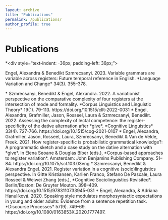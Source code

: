 ```yaml
---
layout: archive
title: "Publications"
permalink: /publications/
author_profile: true
---
```


Publications
======
*<div style=“text-indent: -36px; padding-left: 36px;”>
<p>Engel, Alexandra & Benedikt Szmrecsanyi. 2023. Variable grammars are variable across registers: Future temporal reference in English. *Language Variation and Change* 34(3). 355–378.</p>
* Szmrecsanyi, Benedikt & Engel, Alexandra. 2022. A variationist perspective on the comparative complexity of four registers at the intersection of mode and formality. *Corpus Linguistics and Linguistic Theory* 19(1). 79-113. https://doi.org/10.1515/cllt-2022-0031
* Engel, Alexandra, Grafmiller, Jason, Rosseel, Laura & Szmrecsanyi, Benedikt. 2022. Assessing the complexity of lectal competence: the register-specificity of the dative alternation after *give*. *Cognitive Linguistics* 33(4). 727-766. https://doi.org/10.1515/cog-2021-0107
* Engel, Alexandra, Grafmiller, Jason, Rosseel, Laura, Szmrecsanyi, Benedikt & Van de Velde, Freek. 2021. How register-specific is probabilistic grammatical knowledge?: A programmatic sketch and a case study on the dative alternation with *give*. In Elena Seoane & Douglas Biber (eds.), *Corpus-based approaches to register variation*. Amsterdam: John Benjamins Publishing Company. 51–84. https://doi.org/10.1075/scl.103.03eng
* Szmrecsanyi, Benedikt & Alexandra Engel. 2021. Register variation in a cognitive (socio)linguistics perspective. In Gitte Kristiansen, Karlien Franco, Stefano De Pascale, Laura Rosseel & Weiwei Zhang (eds.), *Cognitive Sociolinguistics Revisited*. Berlin/Boston: De Gruyter Mouton. 398–409. https://doi.org/10.1515/9783110733945-031
* Engel, Alexandra, & Adriana Hanulíková. 2020. Speaking style modulates morphosyntactic expectations in young and older adults: Evidence from a sentence repetition task. *Discourse Processes* 57(9). 749–69. https://doi.org/10.1080/0163853X.2020.1777497.
